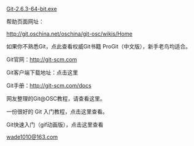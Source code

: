 [Git-2.6.3-64-bit.exe](attachments/3CC772850E9A440BB47D0421EABE9844Git-2.6.3-64-bit.exe)

帮助页面网址：

http://git.oschina.net/oschina/git-osc/wikis/Home



如果你不熟悉Git，点此查看权威Git书籍 ProGit（中文版），新手老鸟均适合。

Git官网：http://git-scm.com

Git客户端下载地址：点击这里

Git手册：http://git-scm.com/docs

网友整理的Git@OSC教程，请查看这里。

一份很好的 Git 入门教程，点击这里查看。

Git快速入门（gif动画版），点击这里查看





wade1010@163.com